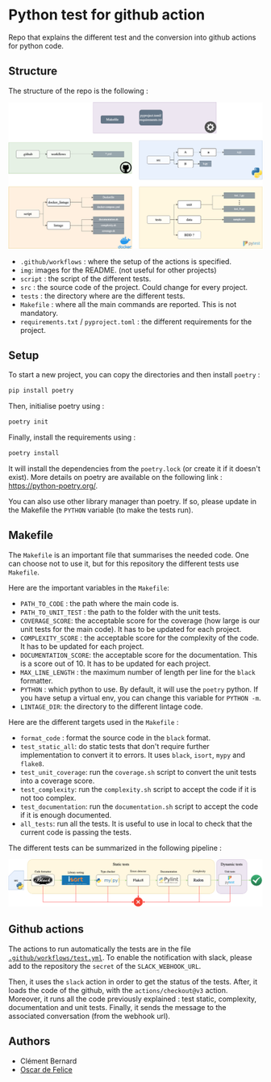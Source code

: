 # Python test for github action

Repo that explains the different test and the conversion into github actions for python code.

## Structure

The structure of the repo is the following :

![test](img/github_code.drawio.png?raw=true "Code overview")

- `.github/workflows` : where the setup of the actions is specified.
- `img`: images for the README. (not useful for other projects)
- `script` : the script of the different tests.
- `src` : the source code of the project. Could change for every project.
- `tests` : the directory where are the different tests.
- `Makefile` : where all the main commands are reported. This is not mandatory.
- `requirements.txt` / `pyproject.toml` : the different requirements for the project.

## Setup

To start a new project, you can copy the directories and then install `poetry` :

```bash
pip install poetry
```

Then, initialise poetry using :

```bash
poetry init
```

Finally, install the requirements using :

```bash
poetry install
```

It will install the dependencies from the `poetry.lock` (or create it if it doesn't exist).
More details on poetry are available on the following link : https://python-poetry.org/.

You can also use other library manager than poetry. If so, please update in the Makefile the `PYTHON` variable (to make the tests run).

## Makefile

The `Makefile` is an important file that summarises the needed code. One can choose not to use it, but for this repository the different tests use `Makefile`.

Here are the important variables in the `Makefile`:

- `PATH_TO_CODE` : the path where the main code is.
- `PATH_TO_UNIT_TEST` : the path to the folder with the unit tests.
- `COVERAGE_SCORE`: the acceptable score for the coverage (how large is our unit tests for the main code). It has to be updated for each project.
- `COMPLEXITY_SCORE` : the acceptable score for the complexity of the code. It has to be updated for each project.
- `DOCUMENTATION_SCORE`: the acceptable score for the documentation. This is a score out of 10. It has to be updated for each project.
- `MAX_LINE_LENGTH` : the maximum number of length per line for the `black` formatter.
- `PYTHON` : which python to use. By default, it will use the `poetry` python. If you have setup a virtual env, you can change this variable for `PYTHON -m`.
- `LINTAGE_DIR`: the directory to the different lintage code.

Here are the different targets used in the `Makefile` :

- `format_code` : format the source code in the `black` format.
- `test_static_all`: do static tests that don't require further implementation to convert it to errors. It uses `black`, `isort`, `mypy` and `flake8`.
- `test_unit_coverage`: run the `coverage.sh` script to convert the unit tests into a coverage score.
- `test_complexity`: run the `complexity.sh` script to accept the code if it is not too complex.
- `test_documentation`: run the `documentation.sh` script to accept the code if it is enough documented.
- `all_tests`: run all the tests. It is useful to use in local to check that the current code is passing the tests.

The different tests can be summarized in the following pipeline :

![test](img/test_pipeline.drawio.png?raw=true "Test pipeline")

## Github actions

The actions to run automatically the tests are in the file [`.github/workflows/test.yml`](https://github.com/WhiteLabGenomics/python_action/blob/main/.github/workflows/test.yml).
To enable the notification with slack, please add to the repository the `secret` of the `SLACK_WEBHOOK_URL`.

Then, it uses the `slack` action in order to get the status of the tests.
After, it loads the code of the github, with the `actions/checkout@v3` action.
Moreover, it runs all the code previously explained : test static, complexity, documentation and unit tests.
Finally, it sends the message to the associated conversation (from the webhook url).

## Authors

- Clément Bernard
- [Oscar de Felice](https://github.com/oscar-defelice)
